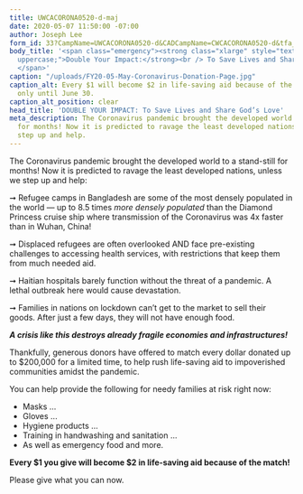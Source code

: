 ```yaml
---
title: UWCACORONA0520-d-maj
date: 2020-05-07 11:50:00 -07:00
author: Joseph Lee
form_id: 33?CampName=UWCACORONA0520-d&CADCampName=CWCACORONA0520-d&tfa_1202=MajorDonor
body_title: '<span class="emergency"><strong class="xlarge" style="text-transform:
  uppercase;">Double Your Impact:</strong><br /> To Save Lives and Share God’s Love
  </span>'
caption: "/uploads/FY20-05-May-Coronavirus-Donation-Page.jpg"
caption_alt: Every $1 will become $2 in life-saving aid because of the match, but
  only until June 30.
caption_alt_position: clear
head_title: 'DOUBLE YOUR IMPACT: To Save Lives and Share God’s Love'
meta_description: The Coronavirus pandemic brought the developed world to a stand-still
  for months! Now it is predicted to ravage the least developed nations, unless we
  step up and help.
---
```


The Coronavirus pandemic brought the developed world to a stand-still for months! Now it is predicted to ravage the least developed nations, unless we step up and help: 

➞ Refugee camps in Bangladesh are some of the most densely populated in the world — up to 8.5 times *more densely populated* than the Diamond Princess cruise ship where transmission of the Coronavirus was 4x faster than in Wuhan, China!  

➞ Displaced refugees are often overlooked AND face pre-existing challenges to accessing health services, with restrictions that keep them from much needed aid. 

➞ Haitian hospitals barely function without the threat of a pandemic. A lethal outbreak here would cause devastation. 

➞ Families in nations on lockdown can’t get to the market to sell their goods. After just a few days, they will not have enough food. 

***A crisis like this destroys already fragile economies and infrastructures!***

Thankfully, generous donors have offered to match every dollar donated up to $200,000 for a limited time, to help rush life-saving aid to impoverished communities amidst the pandemic.

You can help provide the following for needy families at risk right now:  

* Masks ... 
* Gloves ... 
* Hygiene products ... 
* Training in handwashing and sanitation ... 
* As well as emergency food and more. 

**Every $1 you give will become $2 in life-saving aid because of the match!**

Please give what you can now.
